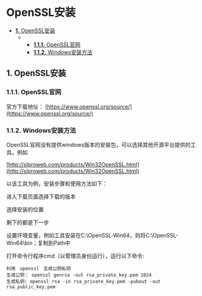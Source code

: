 # OpenSSL安装

* [**1.** OpenSSL安装](openssl-an-zhuang.md#openssl安装)
  * * [**1.1.1.** OpenSSL官网](openssl-an-zhuang.md#openssl官网)
    * [**1.1.2.** Windows安装方法](openssl-an-zhuang.md#windows安装方法)

## 1. OpenSSL安装 <a id="openssl&#x5B89;&#x88C5;"></a>

### 1.1.1. OpenSSL官网 <a id="openssl&#x5B98;&#x7F51;"></a>

官方下载地址： [https://www.openssl.org/source/](https://www.openssl.org/source/)

### 1.1.2. Windows安装方法 <a id="windows&#x5B89;&#x88C5;&#x65B9;&#x6CD5;"></a>

OpenSSL官网没有提供windows版本的安装包，可以选择其他开源平台提供的工具。例如

[http://slproweb.com/products/Win32OpenSSL.html](http://slproweb.com/products/Win32OpenSSL.html)

以该工具为例，安装步骤和使用方法如下：

进入下载页面选择下载的版本

选择安装的位置

剩下的都是下一步

设置环境变量，例如工具安装在C:\OpenSSL-Win64，则将C:\OpenSSL-Win64\bin；复制到Path中

打开命令行程序cmd（以管理员身份运行），运行以下命令:

```text
利用　openssl　生成公钥私钥 
生成公钥： openssl genrsa -out rsa_private_key.pem 1024 
生成私钥: openssl rsa -in rsa_private_key.pem -pubout -out rsa_public_key.pem
```

